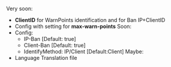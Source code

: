 Very soon:
- **ClientID** for WarnPoints identification and for Ban IP+ClientID
- Config with setting for **max-warn-points**
Soon:
- Config:
  - IP-Ban [Default: true]
  - Client-Ban [Default: true]
  - IdentifyMethod: IP/Client [Default:Client]
Maybe:
- Language Translation file
